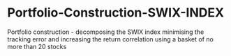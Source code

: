 # Portfolio-Construction-SWIX-INDEX
Portfolio construction - decomposing the SWIX index minimising the tracking error and increasing the return correlation using a basket of no more than 20 stocks
